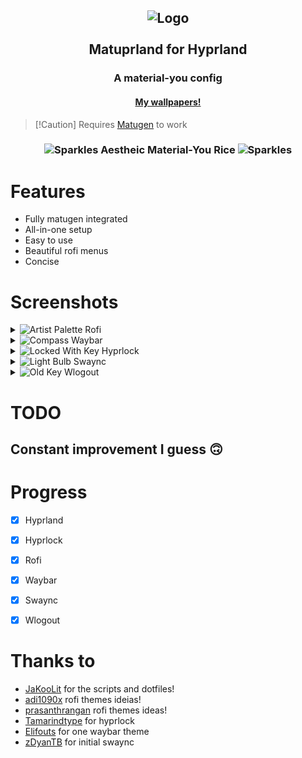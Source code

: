<h2 align="center">
  <img src="https://github.com/Abhra00/Matuprland-assets/blob/main/Lofi%20-%20Anime%20Girl2.webp" alt="Logo"/><br><br>
  Matuprland for Hyprland
</h2>

<h3 align="center">
  A material-you config
</h3>

<h4 align="center">
  <a href="https://github.com/Abhra00/walls">My wallpapers!</a>
  </h4>

>   [!Caution]
>   Requires [Matugen](https://github.com/InioX/matugen) to work

<h3 align="center">
	<img src="https://raw.githubusercontent.com/Tarikul-Islam-Anik/Telegram-Animated-Emojis/main/Activity/Sparkles.webp" alt="Sparkles" width="38" height="38" />
	Aestheic Material-You Rice
	<img src="https://raw.githubusercontent.com/Tarikul-Islam-Anik/Telegram-Animated-Emojis/main/Activity/Sparkles.webp" alt="Sparkles" width="38" height="38" />
</h3>

# Features
- Fully matugen integrated
- All-in-one setup
- Easy to use
- Beautiful rofi menus
- Concise

# Screenshots
<details>
<summary>
  <img src="https://raw.githubusercontent.com/Tarikul-Islam-Anik/Telegram-Animated-Emojis/main/Activity/Artist%20Palette.webp" alt="Artist Palette" width="32" height="32" />
  Rofi
</summary>

<h4 align="center"> Menu </h4>

![Launcher](https://github.com/Abhra00/Matuprland-assets/blob/main/output1-ezgif.com-video-to-gif-converter.gif)

<h4 align="center"> Waybar Changer </h4>

![Waybar](https://github.com/Abhra00/Matuprland-assets/blob/main/Screenshot_28-Feb_20-43-24_18983.png)

<h4 align="center"> Wallpaper Selector </h4>

![Wallpapers](https://github.com/Abhra00/Matuprland-assets/blob/main/Screenshot_28-Feb_20-43-32_5845.png)

<h4 align="center"> Clipboard </h4>

![Clipboard](https://github.com/Abhra00/Matuprland-assets/blob/main/Screenshot_28-Feb_20-42-53_3064.png)

<h4 align="center"> Emoji Selector </h4>

![Clipboard](https://github.com/Abhra00/Matuprland-assets/blob/main/Screenshot_28-Feb_20-43-40_5593.png)


</details>

<details>
<summary> 
  <img src="https://raw.githubusercontent.com/Tarikul-Islam-Anik/Telegram-Animated-Emojis/main/Travel%20and%20Places/Compass.webp" alt="Compass" width="32" height="32" />
  Waybar
</summary>

![Castle-shot](https://github.com/Abhra00/Matuprland-assets/blob/main/output-ezgif.com-video-to-gif-converter.gif)

</details>


<details>
<summary>
  <img src="https://raw.githubusercontent.com/Tarikul-Islam-Anik/Telegram-Animated-Emojis/main/Objects/Locked%20With%20Key.webp" alt="Locked With Key" width="32" height="32" />
  Hyprlock
</summary>

![Googlish Hyprlock](https://github.com/Abhra00/Matuprland-assets/blob/main/image.png)

</details>

<details>
  
<summary>
  <img src="https://raw.githubusercontent.com/Tarikul-Islam-Anik/Telegram-Animated-Emojis/main/Objects/Light%20Bulb.webp" alt="Light Bulb" width="32" height="32" />
  Swaync
</summary>

![Matugen SwayNC](https://github.com/Abhra00/Matuprland-assets/blob/main/image(2).png)
</details>

<details>
<summary>
  <img src="https://raw.githubusercontent.com/Tarikul-Islam-Anik/Telegram-Animated-Emojis/main/Objects/Old%20Key.webp" alt="Old Key" width="32" height="32" />
  Wlogout
</summary>
  
![Matugen Wlogout](https://github.com/Abhra00/Matuprland-assets/blob/main/Screenshot_28-Feb_20-29-34_23820.png)

</details>

# TODO
## Constant improvement I guess 🙃

# Progress
- [x] Hyprland
- [x] Hyprlock
- [X] Rofi
- [x] Waybar
- [x] Swaync
- [x] Wlogout


# Thanks to
 - [JaKooLit](https://github.com/JaKooLit) for the scripts and dotfiles!
 - [adi1090x](https://github.com/adi1090x/rofi) rofi themes ideias!
 - [prasanthrangan](https://github.com/prasanthrangan/hyprdots) rofi themes ideas!
 - [Tamarindtype](https://github.com/Tamarindtype/googlish-hyprlock-theme) for hyprlock
 - [Elifouts](https://github.com/elifouts/Dotfiles) for one waybar theme
 - [zDyanTB](https://github.com/zDyanTB/HyprNova) for initial swaync
        
